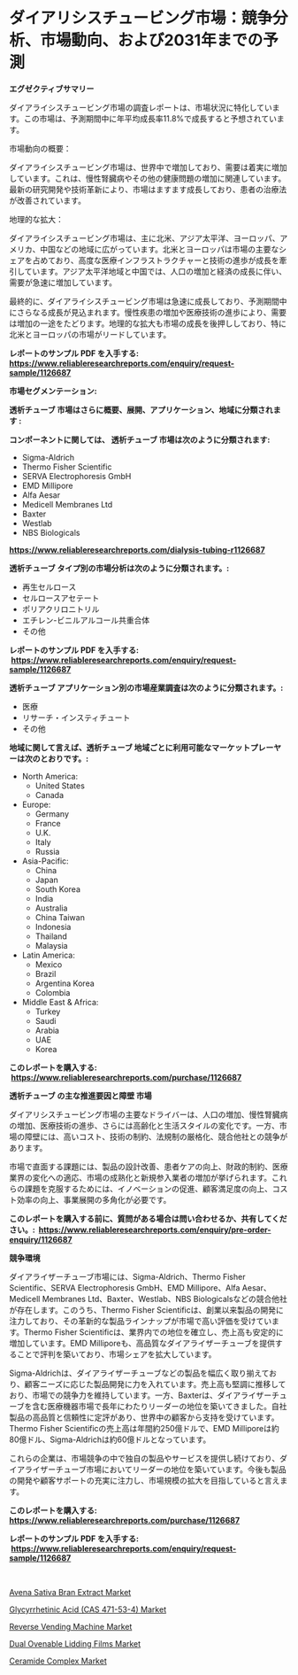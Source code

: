 <p><h1>ダイアリシスチュービング市場：競争分析、市場動向、および2031年までの予測</h1></p><p><strong>エグゼクティブサマリー</strong></p>
<p><p>ダイアライシスチュービング市場の調査レポートは、市場状況に特化しています。この市場は、予測期間中に年平均成長率11.8%で成長すると予想されています。</p><p>市場動向の概要：</p><p>ダイアライシスチュービング市場は、世界中で増加しており、需要は着実に増加しています。これは、慢性腎臓病やその他の健康問題の増加に関連しています。最新の研究開発や技術革新により、市場はますます成長しており、患者の治療法が改善されています。</p><p>地理的な拡大：</p><p>ダイアライシスチュービング市場は、主に北米、アジア太平洋、ヨーロッパ、アメリカ、中国などの地域に広がっています。北米とヨーロッパは市場の主要なシェアを占めており、高度な医療インフラストラクチャーと技術の進歩が成長を牽引しています。アジア太平洋地域と中国では、人口の増加と経済の成長に伴い、需要が急速に増加しています。</p><p>最終的に、ダイアライシスチュービング市場は急速に成長しており、予測期間中にさらなる成長が見込まれます。慢性疾患の増加や医療技術の進歩により、需要は増加の一途をたどります。地理的な拡大も市場の成長を後押ししており、特に北米とヨーロッパの市場がリードしています。</p></p>
<p><strong>レポートのサンプル PDF を入手する: <a href="https://www.reliableresearchreports.com/enquiry/request-sample/1126687">https://www.reliableresearchreports.com/enquiry/request-sample/1126687</a></strong></p>
<p><strong>市場セグメンテーション:</strong></p>
<p><strong> 透析チューブ 市場はさらに概要、展開、アプリケーション、地域に分類されます :</strong></p>
<p><strong>コンポーネントに関しては、 透析チューブ 市場は次のように分類されます: &nbsp;</strong></p>
<p><ul><li>Sigma-Aldrich</li><li>Thermo Fisher Scientific</li><li>SERVA Electrophoresis GmbH</li><li>EMD Millipore</li><li>Alfa Aesar</li><li>Medicell Membranes Ltd</li><li>Baxter</li><li>Westlab</li><li>NBS Biologicals</li></ul></p>
<p><strong><a href="https://www.reliableresearchreports.com/dialysis-tubing-r1126687">https://www.reliableresearchreports.com/dialysis-tubing-r1126687</a></strong></p>
<p><strong> 透析チューブ タイプ別の市場分析は次のように分類されます。:</strong></p>
<p><ul><li>再生セルロース</li><li>セルロースアセテート</li><li>ポリアクリロニトリル</li><li>エチレン-ビニルアルコール共重合体</li><li>その他</li></ul></p>
<p><strong>レポートのサンプル PDF を入手する: &nbsp;<a href="https://www.reliableresearchreports.com/enquiry/request-sample/1126687">https://www.reliableresearchreports.com/enquiry/request-sample/1126687</a></strong></p>
<p><strong> 透析チューブ アプリケーション別の市場産業調査は次のように分類されます。:</strong></p>
<p><ul><li>医療</li><li>リサーチ・インスティチュート</li><li>その他</li></ul></p>
<p><strong>地域に関して言えば、透析チューブ 地域ごとに利用可能なマーケットプレーヤーは次のとおりです。:</strong></p>
<p><ul>
    <li>
        North America:
        <ul>
            <li>United States</li>
            <li>Canada</li>
        </ul>
    </li>
    <li>
        Europe:
        <ul>
            <li>Germany</li>
            <li>France</li>
            <li>U.K.</li>
            <li>Italy</li>
            <li>Russia</li>
        </ul>
    </li>
    <li>
        Asia-Pacific:
        <ul>
            <li>China</li>
            <li>Japan</li>
            <li>South Korea</li>
            <li>India</li>
            <li>Australia</li>
            <li>China Taiwan</li>
            <li>Indonesia</li>
            <li>Thailand</li>
            <li>Malaysia</li>
        </ul>
    </li>
    <li>
        Latin America:
        <ul>
            <li>Mexico</li>
            <li>Brazil</li>
            <li>Argentina Korea</li>
            <li>Colombia</li>
        </ul>
    </li>
    <li>
        Middle East & Africa:
        <ul>
            <li>Turkey</li>
            <li>Saudi</li>
            <li>Arabia</li>
            <li>UAE</li>
            <li>Korea</li>
        </ul>
    </li>
    </ul></p>
<p><strong>このレポートを購入する: &nbsp;<a href="https://www.reliableresearchreports.com/purchase/1126687">https://www.reliableresearchreports.com/purchase/1126687</a></strong></p>
<p><strong>透析チューブ の主な推進要因と障壁 市場</strong></p>
<p><p>ダイアリシスチュービング市場の主要なドライバーは、人口の増加、慢性腎臓病の増加、医療技術の進歩、さらには高齢化と生活スタイルの変化です。一方、市場の障壁には、高いコスト、技術の制約、法規制の厳格化、競合他社との競争があります。</p><p>市場で直面する課題には、製品の設計改善、患者ケアの向上、財政的制約、医療業界の変化への適応、市場の成熟化と新規参入業者の増加が挙げられます。これらの課題を克服するためには、イノベーションの促進、顧客満足度の向上、コスト効率の向上、事業展開の多角化が必要です。</p></p>
<p><strong>このレポートを購入する前に、質問がある場合は問い合わせるか、共有してください。:&nbsp; <a href="https://www.reliableresearchreports.com/enquiry/pre-order-enquiry/1126687">https://www.reliableresearchreports.com/enquiry/pre-order-enquiry/1126687</a></strong></p>
<p><strong>競争環境</strong></p>
<p><p>ダイアライザーチューブ市場には、Sigma-Aldrich、Thermo Fisher Scientific、SERVA Electrophoresis GmbH、EMD Millipore、Alfa Aesar、Medicell Membranes Ltd、Baxter、Westlab、NBS Biologicalsなどの競合他社が存在します。このうち、Thermo Fisher Scientificは、創業以来製品の開発に注力しており、その革新的な製品ラインナップが市場で高い評価を受けています。Thermo Fisher Scientificは、業界内での地位を確立し、売上高も安定的に増加しています。EMD Milliporeも、高品質なダイアライザーチューブを提供することで評判を築いており、市場シェアを拡大しています。</p><p>Sigma-Aldrichは、ダイアライザーチューブなどの製品を幅広く取り揃えており、顧客ニーズに応じた製品開発に力を入れています。売上高も堅調に推移しており、市場での競争力を維持しています。一方、Baxterは、ダイアライザーチューブを含む医療機器市場で長年にわたりリーダーの地位を築いてきました。自社製品の高品質と信頼性に定評があり、世界中の顧客から支持を受けています。Thermo Fisher Scientificの売上高は年間約250億ドルで、EMD Milliporeは約80億ドル、Sigma-Aldrichは約60億ドルとなっています。</p><p>これらの企業は、市場競争の中で独自の製品やサービスを提供し続けており、ダイアライザーチューブ市場においてリーダーの地位を築いています。今後も製品の開発や顧客サポートの充実に注力し、市場規模の拡大を目指していると言えます。</p></p>
<p><strong>このレポートを購入する: &nbsp; <a href="https://www.reliableresearchreports.com/purchase/1126687">https://www.reliableresearchreports.com/purchase/1126687</a></strong></p>
<p><strong>レポートのサンプル PDF を入手する: &nbsp;<a href="https://www.reliableresearchreports.com/enquiry/request-sample/1126687">https://www.reliableresearchreports.com/enquiry/request-sample/1126687</a></strong><strong></strong></p>
<p>&nbsp;</p>
<p><p><a href="https://issuu.com/reportprime-2/docs/avena-sativa-bran-extract-market-size-2030.pptx">Avena Sativa Bran Extract Market</a></p><p><a href="https://natural-crush-b99.notion.site/Glycyrrhetinic-Acid-CAS-471-53-4-Market-Outlook-Industry-Overview-and-Forecast-2024-to-2031-10f0d775044d468f93555cccad0c801e">Glycyrrhetinic Acid (CAS 471-53-4) Market</a></p><p><a href="https://github.com/Krish2023na/Market-Research-Report-List-3/blob/main/reverse-vending-machine-market.md">Reverse Vending Machine Market</a></p><p><a href="https://www.linkedin.com/pulse/dual-ovenable-lidding-films-market-research-report-d9r1e?trackingId=OpCOLMyRXbRffXS0a%2ByAgg%3D%3D">Dual Ovenable Lidding Films Market</a></p><p><a href="https://issuu.com/reportprime-2/docs/ceramide-complex-market-size-2030.pptx">Ceramide Complex Market</a></p></p>